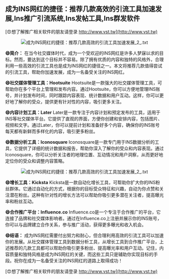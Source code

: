 ## **成为INS网红的捷径：推荐几款高效的引流工具加速发展,Ins推广引流系统,Ins发帖工具,Ins群发软件**

[😍想了解推广相关软件的朋友请登录 http://www.vst.tw](http://www.vst.tw)

 <center><img src="https://vst.tw/MP4/tuiguang/png/6.png" alt="成为INS网红的捷径：推荐几款高效的引流工具加速发展_2_.txt"></center>

**😄简介：**
在当今社交媒体时代，成为一个受欢迎的INS网红是许多人梦寐以求的目标。然而，要达到这个目标并不容易。除了拥有优质的内容和独特的风格外，合理利用一些高效的引流工具也是成为INS网红的捷径之一。本文将推荐几款值得尝试的引流工具，帮助你加速发展，成为一名备受关注的INS网红。

**😄社交媒体管理工具：Hootsuite**
Hootsuite是一款强大的社交媒体管理工具，可帮助你在多个平台上管理和发布内容。通过Hootsuite，你可以方便地管理INS账号，并计划发布时间，同时跟踪内容表现、统计数据和用户互动。这样，你可以更好地了解你的受众，提供更有针对性的内容，吸引更多关注。

**😄内容计划工具：Later**
Later是一款专注于内容计划和预定发布的工具，适用于INS等社交媒体平台。它提供了直观的界面，方便你创建和安排内容，包括图片、视频和文字。通过Later，你可以提前计划和准备好多个内容，确保你的INS账号每天都有新鲜而多样化的内容，吸引更多粉丝。

**😄数据分析工具：Iconosquare**
Iconosquare是一款专门用于INS数据分析的工具，它提供了详细的统计数据和报告，帮助你深入了解你的受众和内容表现。通过Iconosquare，你可以分析关注者的地理位置、互动情况和用户洞察，从而更好地定位你的受众和调整内容策略。

 <center><img src="https://vst.tw/MP4/tuiguang/png/6.png" alt="成为INS网红的捷径：推荐几款高效的引流工具加速发展_2_.txt"></center>

**😄增长工具：Kicksta**
Kicksta是一款自动化增长工具，可帮助你扩大你的INS粉丝群体。它通过自动化的方式，根据你的目标受众特征和兴趣，自动为你点赞和关注潜在粉丝。这种有针对性的增长方法可以帮助你吸引更多潜在关注者，提高曝光率和粉丝互动。

**😄合作推广平台：Influence.co**
Influence.co是一个专注于合作推广的平台，它连接了品牌和社交媒体影响者。通过在Influence.co上注册并展示你的INS账号，你可以与品牌建立合作关系，参与推广活动，获得更多曝光和收入机会。

**😄结语：**
成为INS网红需要付出努力和耐心，但合理利用高效的引流工具可以加速你的发展。从社交媒体管理工具到数据分析工具，从增长工具到合作推广平台，上述推荐的几款工具都可以帮助你吸引更多粉丝、提高曝光率和用户互动。记住，内容质量和独特风格是成为INS网红的关键，而这些工具只是辅助你实现目标的手段。祝你在成为一名备受关注的INS网红的道路上取得成功！

[😍想了解推广相关软件的朋友请登录 http://www.vst.tw](http://www.vst.tw)



